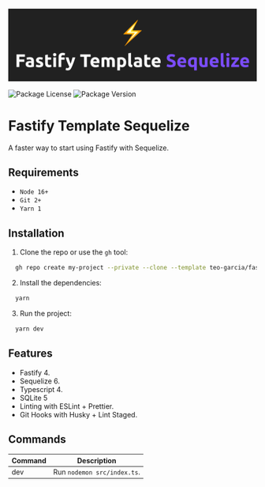![README.md banner](./README.png)

![Package License](https://img.shields.io/github/license/teo-garcia/react-template-next)
![Package Version](https://img.shields.io/github/package-json/v/teo-garcia/react-template-next)

# Fastify Template Sequelize

A faster way to start using Fastify with Sequelize.

## Requirements

- `Node 16+`
- `Git 2+`
- `Yarn 1`

## Installation

1. Clone the repo or use the `gh` tool:

```bash
  gh repo create my-project --private --clone --template teo-garcia/fastify-template-sequelize
```

2. Install the dependencies:

```bash
  yarn
```

3. Run the project:

```bash
  yarn dev
```

## Features

- Fastify 4.
- Sequelize 6.
- Typescript 4.
- SQLite 5
- Linting with ESLint + Prettier.
- Git Hooks with Husky + Lint Staged.

## Commands

| **Command** | **Description**             |
| ----------- | --------------------------- |
| dev         | Run `nodemon src/index.ts`. |

